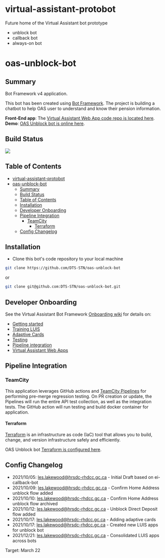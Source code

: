 # virtual-assistant-protobot

Future home of the Virtual Assistant bot prototype
- unblock bot
- callback bot
- always-on bot
# oas-unblock-bot

## Summary

Bot Framework v4 application.

This bot has been created using [Bot Framework](https://dev.botframework.com). The project is building a chatbot to help OAS user to understand and know their pension information.

**Front-End app**: The [Virtual Assistant Web App code repo is located here](https://github.com/DTS-STN/Oas-Unblock-Web-App).
**Demo**: [OAS Unblock bot is online here](https://oas-unblock-web-app-main.bdm-dev.dts-stn.com/).

## Build Status

<a href="https://teamcity.dts-stn.com/viewType.html?buildTypeId=OasUnlockBot_DeployBdmDev&guest=1" >
<img src="https://teamcity.dts-stn.com/app/rest/builds/buildType:(id:5076)/statusIcon"/>
</a>

## Table of Contents

- [virtual-assistant-protobot](#virtual-assistant-protobot)
- [oas-unblock-bot](#oas-unblock-bot)
  - [Summary](#summary)
  - [Build Status](#build-status)
  - [Table of Contents](#table-of-contents)
  - [Installation](#installation)
  - [Developer Onboarding](#developer-onboarding)
  - [Pipeline Integration](#pipeline-integration)
    - [TeamCity](#teamcity)
      - [Terraform](#terraform)
  - [Config Changelog](#config-changelog)

## Installation

- Clone this bot's code repository to your local machine

```bash
git clone https://github.com/DTS-STN/oas-unblock-bot
```

or

```bash
git clone git@github.com:DTS-STN/oas-unblock-bot.git
```

## Developer Onboarding

See the Virtual Assistant Bot Framework [Onboarding wiki](https://github.com/DTS-STN/Virtual-Assistant-Bot-Framework/wiki/5.-Developer-Onboarding) for details on:

- [Getting started](https://github.com/DTS-STN/Virtual-Assistant-Bot-Framework/wiki/5.-Developer-Onboarding#getting-started)
- [Training LUIS](https://github.com/DTS-STN/Virtual-Assistant-Bot-Framework/wiki/6.-LUIS)
- [Adaptive Cards](https://github.com/DTS-STN/Virtual-Assistant-Bot-Framework/wiki/7.-Adaptive-Cards)
- [Testing](https://github.com/DTS-STN/Virtual-Assistant-Bot-Framework/wiki/5.-Developer-Onboarding#testing)
- [Pipeline integration](https://github.com/DTS-STN/Virtual-Assistant-Bot-Framework/wiki/8.-DevOps-&-Publishing)
- [Virtual Assistant Web Apps](https://github.com/DTS-STN/Virtual-Assistant-Bot-Framework/wiki/8.-Virtual-Assistant-Web-App)

## Pipeline Integration

### TeamCity

This application leverages GitHub actions and [TeamCity Pipelines](https://teamcity.dts-stn.com/ 'TeamCity Login') for performing pre-merge regression testing. On PR creation or update, the Pipelines will run the entire API test collection, as well as the integration tests. The GitHub action will run testing and build docker container for application.

#### Terraform

[Terraform](https://www.terraform.io/intro/index.html 'Terraform intro') is an infrastructure as code (IaC) tool that allows you to build, change, and version infrastructure safely and efficiently.

OAS Unblock bot [Terraform is configured here](https://teamcity.dts-stn.com/buildConfiguration/OasUnlockBot_Terraform_TerraformOasUnblockBot?#all-projects 'Unblock Bot Terraform profile').

## Config Changelog

- 2021/10/05: les.lakewood@hrsdc-rhdcc.gc.ca - Initial Draft based on ei-callback-bot
- 2021/10/09: les.lakewood@hrsdc-rhdcc.gc.ca - Confirm Home Address unblock flow added
- 2021/10/10: les.lakewood@hrsdc-rhdcc.gc.ca - Confirm Home Address unblock flow archived
- 2021/10/12: les.lakewood@hrsdc-rhdcc.gc.ca - Unblock Direct Deposit flow added
- 2021/10/17: les.lakewood@hrsdc-rhdcc.gc.ca - Adding adaptive cards
- 2021/10/17: les.lakewood@hrsdc-rhdcc.gc.ca - Created new LUIS apps for unblock bot
- 2021/12/21: les.lakewood@hrsdc-rhdcc.gc.ca - Consolidated LUIS apps across bots


Target:
March 22
